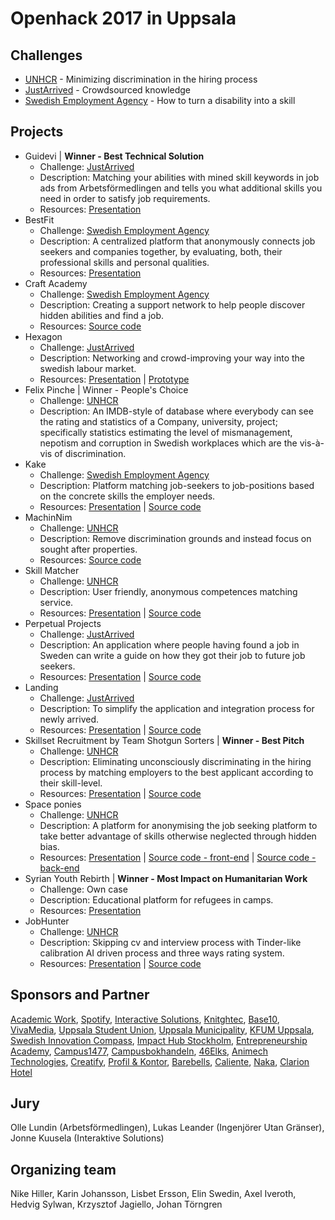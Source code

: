 # Openhack 2017 in Uppsala

## Challenges
* [UNHCR](../../Challenges/UNHCR/UNHCR_2017.md) - Minimizing discrimination in the hiring process
* [JustArrived](../../Challenges/JustArrived/JustArrived_2017.md) - Crowdsourced knowledge
* [Swedish Employment Agency](../../Challenges/SwedishEmploymentAgency/SwedishEmploymentAgency_2017.md) - How to turn a disability into a skill

## Projects
* Guidevi | **Winner - Best Technical Solution**
  * Challenge: [JustArrived](../../Challenges/JustArrived/JustArrived_2017.md)
  * Description: Matching your abilities with mined skill keywords in job ads from Arbetsförmedlingen and tells you what additional skills you need in order to satisfy job requirements.
  * Resources: [Presentation](Presentations/Guidevi.pptx)
* BestFit
  * Challenge: [Swedish Employment Agency](../../Challenges/SwedishEmploymentAgency/SwedishEmploymentAgency_2017.md)
  * Description: A centralized platform that anonymously connects job seekers and companies together, by evaluating, both, their professional skills and personal qualities.
  * Resources: [Presentation](Presentations/BestFit.pptx)
* Craft Academy
  * Challenge: [Swedish Employment Agency](../../Challenges/SwedishEmploymentAgency/SwedishEmploymentAgency_2017.md)
  * Description: Creating a support network to help people discover hidden abilities and find a job.
  * Resources: [Source code](https://github.com/OpenHackC4H/2017-Uppsala-Craft-Academy)
* Hexagon
  * Challenge: [JustArrived](../../Challenges/JustArrived/JustArrived_2017.md)
  * Description: Networking and crowd-improving your way into the swedish labour market.
  * Resources: [Presentation](Presentations/Hexagon.pptx) | [Prototype](https://projects.invisionapp.com/share/C9C02L8MG#/screens)
* Felix Pinche | Winner - People's Choice
  * Challenge: [UNHCR](../../Challenges/UNHCR/UNHCR_2017.md)
  * Description: An IMDB-style of database where everybody can see the rating and statistics of a Company, university, project; specifically statistics estimating the level of mismanagement, nepotism and corruption in Swedish workplaces which are the vis-à-vis of discrimination.
* Kake
  * Challenge: [Swedish Employment Agency](../../Challenges/SwedishEmploymentAgency/SwedishEmploymentAgency_2017.md)
  * Description: Platform matching job-seekers to job-positions based on the concrete skills the employer needs.
  * Resources: [Presentation](Presentations/Kake.pptx) | [Source code](https://github.com/OpenHackC4H/2017-Uppsala-Kake)
* MachinNim
  * Challenge: [UNHCR](../../Challenges/UNHCR/UNHCR_2017.md)
  * Description: Remove discrimination grounds and instead focus on sought after properties.
  * Resources: [Source code](https://github.com/OpenHackC4H/2017-Uppsala-MachinNim)
* Skill Matcher
  * Challenge: [UNHCR](../../Challenges/UNHCR/UNHCR_2017.md)
  * Description: User friendly, anonymous competences matching service.
  * Resources: [Presentation](Presentations/SkillMatcher.pptx) | [Source code](https://github.com/OpenHackC4H/2017-Uppsala-Skillmatcher)
* Perpetual Projects
  * Challenge: [JustArrived](../../Challenges/JustArrived/JustArrived_2017.md)
  * Description: An application where people having found a job in Sweden can write a guide on how they got their job to future job seekers.
  * Resources: [Presentation](Presentations/PerpetualProjects.odp) | [Source code](https://github.com/OpenHackC4H/2017-Uppsala-Perpetual-Projects)
* Landing
  * Challenge: [JustArrived](../../Challenges/JustArrived/JustArrived_2017.md)
  * Description:  To simplify the application and integration process for newly arrived.
  * Resources: [Presentation](Presentations/Landing.pdf) | [Source code](https://github.com/OpenHackC4H/2017-Uppsala-Landing)
* Skillset Recruitment by Team Shotgun Sorters | **Winner - Best Pitch**
  * Challenge: [UNHCR](../../Challenges/UNHCR/UNHCR_2017.md)
  * Description: Eliminating unconsciously discriminating in the hiring process by matching employers to the best applicant according to their skill-level.
  * Resources: [Presentation](Presentations/SkillsetRecruitment.pptx) | [Source code](https://github.com/OpenHackC4H/2017-Uppsala-SkillsetRecruitment)
* Space ponies
  * Challenge: [UNHCR](../../Challenges/UNHCR_2017.md)
  * Description: A platform for anonymising the job seeking platform to take better advantage of skills otherwise neglected through hidden bias.
  * Resources: [Presentation](Presentations/SpacePonies.pptx) | [Source code - front-end](https://bitbucket.org/spaceponies/frontend.git) | [Source code - back-end](https://bitbucket.org/spaceponies/backend.git)
* Syrian Youth Rebirth | **Winner - Most Impact on Humanitarian Work**
  * Challenge: Own case
  * Description: Educational platform for refugees in camps.
  * Resources: [Presentation](Presentations/SyrianYouthRebirth.pptx)
* JobHunter
  * Challenge: [UNHCR](../../Challenges/UNHCR/UNHCR_2017.md)
  * Description: Skipping cv and interview process with Tinder-like calibration AI driven process and three ways rating system.
  * Resources: [Presentation](https://prezi.com/view/A6RX6BnojuLm2oLCr7j3/) | [Source code](https://github.com/OpenHackC4H/2017-Uppsala-JobHunter)

## Sponsors and Partner
[Academic Work](https://www.academicwork.se/), [Spotify](https://www.spotify.com/se/), [Interactive Solutions](https://interactivesolutions.se/), [Knitghtec](http://www.knightec.se/), [Base10](https://www.facebook.com/base10uppsala/), [VivaMedia](https://vivamedia.se/), [Uppsala Student Union](https://www.utn.se/en), [Uppsala Municipality](https://www.uppsala.se/), [KFUM Uppsala](http://uppsala.kfum.se/om-oss/kfum-uppsala-idag/), [Swedish Innovation Compass](http://swedishinnovationcompass.com/?lang=sv), [Impact Hub Stockholm](http://www.impacthub.net/), [Entrepreneurship Academy](http://www.entrepreneursacademy.se/), [Campus1477](http://campus1477.se/sv/), [Campusbokhandeln](https://campusbokhandeln.se/), [46Elks](https://46elks.se/), [Animech Technologies](http://www.animechtechnologies.com/start), [Creatify](http://www.creatify.se/), [Profil & Kontor](http://www.knkontor.se/), [Barebells](https://barebells.se/), [Caliente](http://www.drink-caliente.com/), [Naka](http://www.nakafocus.se/), [Clarion Hotel](http://www.clarion.nu/)

## Jury
Olle Lundin (Arbetsförmedlingen), Lukas Leander (Ingenjörer Utan Gränser), Jonne Kuusela (Interaktive Solutions)

## Organizing team
Nike Hiller, Karin Johansson, Lisbet Ersson, Elin Swedin, Axel Iveroth, Hedvig Sylwan, Krzysztof Jagiello, Johan Törngren
